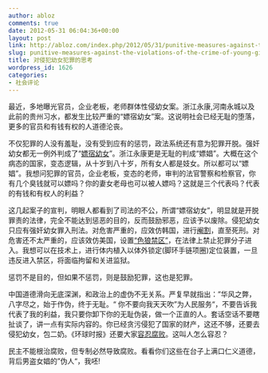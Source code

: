 ```yaml
---
author: abloz
comments: true
date: 2012-05-31 06:04:36+00:00
layout: post
link: http://abloz.com/index.php/2012/05/31/punitive-measures-against-the-violations-of-the-crime-of-young-girls/
slug: punitive-measures-against-the-violations-of-the-crime-of-young-girls
title: 对侵犯幼女犯罪的思考
wordpress_id: 1626
categories:
- 社会评论
---
```


最近，多地曝光官员，企业老板，老师群体性侵幼女案。浙江永康,河南永城以及此前的贵州习水，都发生比较严重的“嫖宿幼女”案。这说明社会已经无耻的堕落，更多的官员和有钱有权的人道德沦丧。

不仅犯罪的人没有羞耻，没有受到应有的惩罚，政法系统还有意为犯罪开脱。强奸幼女都无一例外判成了“[嫖宿幼女](http://opinion.newssc.org/system/2012/05/31/013537165.shtml)”。浙江永康更是无耻的判成“嫖娼”。大概在这个病态的国家，变态逻辑，从十岁到八十岁，所有女人都是妓女。所以都可以“嫖娼”。我想问犯罪的官员，企业老板，变态的老师，审判的法官警察和检察官，你有几个臭钱就可以嫖吗？你的妻女老母也可以被人嫖吗？这就是三个代表吗？代表的有钱和有权人的利益？

这几起案子的宣判，明眼人都看到了司法的不公，所谓“嫖宿幼女”，明显就是开脱罪责的法律，完全不能达到惩恶的目的，反而鼓励邪恶，应该予以废除。侵犯幼女只应有强奸幼女罪入刑法。对危害严重的，应效仿韩国，进行[阉割](http://www.zaobao.com/gj/gj120524_015.shtml)，直至死刑。对危害还不太严重的，应该效仿美国，设置[“色狼禁区”](http://news.qq.com/a/20120531/000162.htm)，在法律上禁止犯罪分子进入。我想可以在技术上，进行体内植入以体外锁定(脚环手链项圈)定位装置，一旦违反进入禁区，将面临拘留和关进监狱。

惩罚不是目的，但如果不惩罚，则是鼓励犯罪，这也是犯罪。

中国道德滑向无底深渊，和政治上的虚伪不无关系。严复早就指出：”华风之弊，八字尽之，始于作伪，终于无耻。“ 你不要向我天天吹”为人民服务“，不要告诉我代表了我的利益，我只要你卸下你的无耻伪装，做一个正直的人。套话空话不要瞎扯谈了，讲一点有实际内容的。你已经贪污侵犯了国家的财产，这还不够，还要去侵犯幼女，包二奶。《环球时报》还要大家[容忍腐败](http://china.huanqiu.com/newchinahotcomment/2012-05/2765995.html)。这叫人怎么容忍？

民主不能根治腐败，但专制必然导致腐败。看看你们这些在台子上满口仁义道德，背后男盗女娼的”伪人“，我呸!
